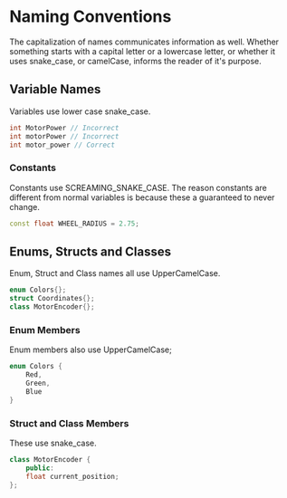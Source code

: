# Naming Conventions

The capitalization of names communicates information as well. Whether something starts with a capital letter or a lowercase letter, or whether it uses snake_case, or camelCase, informs the reader of it's purpose.

## Variable Names

Variables use lower case snake_case.

```cpp
int MotorPower // Incorrect
int motorPower // Incorrect
int motor_power // Correct
```

### Constants

Constants use SCREAMING_SNAKE_CASE.
The reason constants are different from normal variables is because these a guaranteed to never change.

```cpp
const float WHEEL_RADIUS = 2.75;
```

## Enums, Structs and Classes

Enum, Struct and Class names all use UpperCamelCase.

```cpp
enum Colors{};
struct Coordinates{};
class MotorEncoder{};
```

### Enum Members

Enum members also use UpperCamelCase;

```cpp
enum Colors {
    Red,
    Green,
    Blue
}
```

### Struct and Class Members

These use snake_case.

```cpp
class MotorEncoder {
    public:
    float current_position;
};
```
